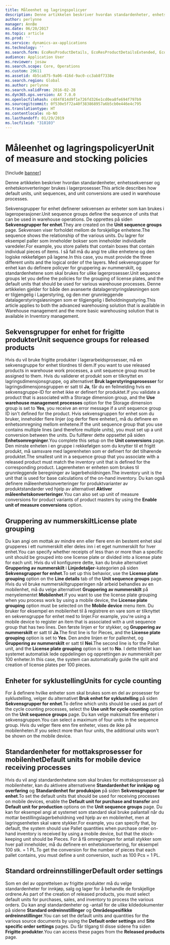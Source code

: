 ```yaml
---
title: Måleenhet og lagringspolicyer
description: Denne artikkelen beskriver hvordan standardenheter, enhetssekvenser og enhetskonverteringer brukes i lagerprosesser.
author: perlynne
manager: AnnBe
ms.date: 06/20/2017
ms.topic: article
ms.prod: ''
ms.service: dynamics-ax-applications
ms.technology: ''
ms.search.form: EcoResProductDetails, EcoResProductDetailsExtended, EcoResStorageDimensionGroup, InventItemOrderSetup, UnitOfMeasureConversion, WHSRFMenuItem, WHSUOMSeqGroupTable
audience: Application User
ms.reviewer: josaw
ms.search.scope: Core, Operations
ms.custom: 29611
ms.assetid: 4b5ca875-9a06-416d-9ac0-cc3ab8f7338e
ms.search.region: Global
ms.author: perlynne
ms.search.validFrom: 2016-02-28
ms.dyn365.ops.version: AX 7.0.0
ms.openlocfilehash: c484f814d9f1e726fd326e1cd0ea8fe694f797b9
ms.sourcegitcommit: 0f530e5f72a40f383868957a6b5cb0e446e4c795
ms.translationtype: HT
ms.contentlocale: nb-NO
ms.lasthandoff: 01/29/2019
ms.locfileid: "318103"
---
```

# <a name="unit-of-measure-and-stocking-policies"></a><span data-ttu-id="37bcd-103">Måleenhet og lagringspolicyer</span><span class="sxs-lookup"><span data-stu-id="37bcd-103">Unit of measure and stocking policies</span></span>

[!include [banner](../includes/banner.md)]

<span data-ttu-id="37bcd-104">Denne artikkelen beskriver hvordan standardenheter, enhetssekvenser og enhetskonverteringer brukes i lagerprosesser.</span><span class="sxs-lookup"><span data-stu-id="37bcd-104">This article describes how default units, unit sequences, and unit conversions are used in warehouse processes.</span></span>

<span data-ttu-id="37bcd-105">Sekvensgrupper for enhet definerer sekvensen av enheter som kan brukes i lageroperasjoner.</span><span class="sxs-lookup"><span data-stu-id="37bcd-105">Unit sequence groups define the sequence of units that can be used in warehouse operations.</span></span> <span data-ttu-id="37bcd-106">De opprettes på siden **Sekvensgrupper for enhet**.</span><span class="sxs-lookup"><span data-stu-id="37bcd-106">They are created on the **Unit sequence groups** page.</span></span> <span data-ttu-id="37bcd-107">Sekvensen viser forholdet mellom de forskjellige enhetene.</span><span class="sxs-lookup"><span data-stu-id="37bcd-107">The sequence shows the relationship of the various units.</span></span> <span data-ttu-id="37bcd-108">Du lagrer for eksempel paller som inneholder bokser som inneholder individuelle varedeler.</span><span class="sxs-lookup"><span data-stu-id="37bcd-108">For example, you store pallets that contain boxes that contain individual pieces of items.</span></span> <span data-ttu-id="37bcd-109">I så fall må du angi tre ulike enhetene og den logiske rekkefølgen på lagene.</span><span class="sxs-lookup"><span data-stu-id="37bcd-109">In this case, you must provide the three different units and the logical order of the layers.</span></span> <span data-ttu-id="37bcd-110">Med sekvensgrupper for enhet kan du definere policyer for gruppering av nummerskilt, og standardenhetene som skal brukes for ulike lagerprosesser.</span><span class="sxs-lookup"><span data-stu-id="37bcd-110">Unit sequence groups let you define the policies for the grouping of license plates, and the default units that should be used for various warehouse processes.</span></span> <span data-ttu-id="37bcd-111">Denne artikkelen gjelder for både den avanserte datalagerstyringsløsningen som er tilgjengelig i Lagerstyring, og den mer grunnleggende datalagerstyringsløsningen som er tilgjengelig i Beholdningsstyring.</span><span class="sxs-lookup"><span data-stu-id="37bcd-111">This article applies to both the advanced warehousing solution that is available in Warehouse management and the more basic warehousing solution that is available in Inventory management.</span></span>

## <a name="unit-sequence-groups-for-released-products"></a><span data-ttu-id="37bcd-112">Sekvensgrupper for enhet for frigitte produkter</span><span class="sxs-lookup"><span data-stu-id="37bcd-112">Unit sequence groups for released products</span></span>
<span data-ttu-id="37bcd-113">Hvis du vil bruke frigitte produkter i lagerarbeidsprosesser, må en sekvensgruppe for enhet tilordnes til dem.</span><span class="sxs-lookup"><span data-stu-id="37bcd-113">If you want to use released products in warehouse work processes, a unit sequence group must be assigned to them.</span></span> <span data-ttu-id="37bcd-114">Hvis du validerer et produkt som er tilknyttet en lagringsdimensjonsgruppe, og alternativet **Bruk lagerstyringsprosesser** for lagringsdimensjonsgruppen er satt til **Ja**, får du en feilmelding hvis en sekvensgruppe-ID for enhet ikke er definert for produktet.</span><span class="sxs-lookup"><span data-stu-id="37bcd-114">If you validate a product that is associated with a Storage dimension group, and the **Use warehouse management processes** option for the Storage dimension group is set to **Yes**, you receive an error message if a unit sequence group ID isn't defined for the product.</span></span> <span data-ttu-id="37bcd-115">Hvis sekvensgruppen for enhet som du bruker, inneholder flere linjer (og derfor flere enheter), må du definere en enhetsomregning mellom enhetene.</span><span class="sxs-lookup"><span data-stu-id="37bcd-115">If the unit sequence group that you use contains multiple lines (and therefore multiple units), you must set up a unit conversion between the units.</span></span> <span data-ttu-id="37bcd-116">Du fullfører dette oppsettet på siden **Enhetsomregninger**.</span><span class="sxs-lookup"><span data-stu-id="37bcd-116">You complete this setup on the **Unit conversions** page.</span></span> <span data-ttu-id="37bcd-117">Den minste enheten i en gruppe i rekkefølgen som du knytter til et frigitt produkt, må samsvare med lagerenheten som er definert for det tilhørende produktet.</span><span class="sxs-lookup"><span data-stu-id="37bcd-117">The smallest unit in a sequence group that you associate with a released product must match the inventory unit that is defined for the corresponding product.</span></span> <span data-ttu-id="37bcd-118">Lagerenheten er enheten som brukes til grunnleggende beregninger av lagerbeholdningen.</span><span class="sxs-lookup"><span data-stu-id="37bcd-118">The inventory unit is the unit that is used for base calculations of the on-hand inventory.</span></span> <span data-ttu-id="37bcd-119">Du kan også definere måleenhetskonverteringer for produktvarianter av produktstandarder ved hjelp av alternativet **Aktiver måleenhetskonverteringer**.</span><span class="sxs-lookup"><span data-stu-id="37bcd-119">You can also set up unit of measure conversions for product variants of product masters by using the **Enable unit of measure conversions** option.</span></span>

## <a name="license-plate-grouping"></a><span data-ttu-id="37bcd-120">Gruppering av nummerskilt</span><span class="sxs-lookup"><span data-stu-id="37bcd-120">License plate grouping</span></span>
<span data-ttu-id="37bcd-121">Du kan angi om mottak av mindre enn eller flere enn én bestemt enhet skal grupperes i ett nummerskilt eller deles inn i et eget nummerskilt for hver enhet.</span><span class="sxs-lookup"><span data-stu-id="37bcd-121">You can specify whether receipts of less than or more than a specific unit should be grouped into one license plate or divided into a license plate for each unit.</span></span> <span data-ttu-id="37bcd-122">Hvis du vil konfigurere dette, kan du bruke alternativet **Gruppering av nummerskilt** i **Linjedetaljer**-kategorien på siden **Sekvensgrupper for enhet**.</span><span class="sxs-lookup"><span data-stu-id="37bcd-122">To set up this behavior, use the **License plate grouping** option on the **Line details** tab of the **Unit sequence groups** page.</span></span> <span data-ttu-id="37bcd-123">Hvis du vil bruke nummerskiltgrupperingen når arbeid behandles av en mobilenhet, må du velge alternativet **Gruppering av nummerskilt** på menyelementet **Mobilenhet**.</span><span class="sxs-lookup"><span data-stu-id="37bcd-123">If you want to use the license plate grouping when you process work by using a mobile device, the **License plate grouping** option must be selected on the **Mobile device** menu item.</span></span> <span data-ttu-id="37bcd-124">Du bruker for eksempel en mobilenhet til å registrere en vare som er tilknyttet en sekvensgruppe for enhet med to linjer.</span><span class="sxs-lookup"><span data-stu-id="37bcd-124">For example, you're using a mobile device to register an item that is associated with a unit sequence group that has two lines.</span></span> <span data-ttu-id="37bcd-125">Den første linjen er for stykker, og **Gruppering av nummerskilt** er satt til **Ja**.</span><span class="sxs-lookup"><span data-stu-id="37bcd-125">The first line is for Pieces, and the **License plate grouping** option is set to **Yes**.</span></span> <span data-ttu-id="37bcd-126">Den andre linjen er for pallenhet, og **Gruppering av nummerskilt** er satt til **Nei**.</span><span class="sxs-lookup"><span data-stu-id="37bcd-126">The second line is for the Pallet unit, and the **License plate grouping** option is set to **No**.</span></span> <span data-ttu-id="37bcd-127">I dette tilfellet kan systemet automatisk lede oppdelingen og opprettingen av nummerskilt per 100 enheter.</span><span class="sxs-lookup"><span data-stu-id="37bcd-127">In this case, the system can automatically guide the split and creation of license plates per 100 pieces.</span></span>

## <a name="units-for-cycle-counting"></a><span data-ttu-id="37bcd-128">Enheter for syklustelling</span><span class="sxs-lookup"><span data-stu-id="37bcd-128">Units for cycle counting</span></span>
<span data-ttu-id="37bcd-129">For å definere hvilke enheter som skal brukes som en del av prosesser for syklustelling, velger du alternativet **Bruk enhet for syklustelling** på siden **Sekvensgrupper for enhet**.</span><span class="sxs-lookup"><span data-stu-id="37bcd-129">To define which units should be used as part of the cycle counting processes, select the **Use unit for cycle counting** option on the **Unit sequence groups** page.</span></span> <span data-ttu-id="37bcd-130">Du kan velge maksimalt fire enheter i sekvensgruppen.</span><span class="sxs-lookup"><span data-stu-id="37bcd-130">You can select a maximum of four units in the sequence group.</span></span> <span data-ttu-id="37bcd-131">Hvis du velger flere enn fire enheter, vises de ikke på mobilenheten.</span><span class="sxs-lookup"><span data-stu-id="37bcd-131">If you select more than four units, the additional units won't be shown on the mobile device.</span></span>

## <a name="default-units-for-mobile-device-receiving-processes"></a><span data-ttu-id="37bcd-132">Standardenheter for mottaksprosesser for mobilenhet</span><span class="sxs-lookup"><span data-stu-id="37bcd-132">Default units for mobile device receiving processes</span></span>
<span data-ttu-id="37bcd-133">Hvis du vil angi standardenhetene som skal brukes for mottaksprosesser på mobilenheter, kan du aktivere alternativene **Standardenhet for innkjøp og overføring** og **Standardenhet for produksjon** på siden **Sekvensgrupper for enhet**.</span><span class="sxs-lookup"><span data-stu-id="37bcd-133">To set the default units that should be used for receiving processes on mobile devices, enable the **Default unit for purchase and transfer** and **Default unit for production** options on the **Unit sequence groups** page.</span></span> <span data-ttu-id="37bcd-134">Du kan for eksempel angi at systemet som standard skal bruke pallantall når du mottar bestillingslagerbeholdning ved hjelp av en mobilenhet, men at lagringsenheten skal være stykker.</span><span class="sxs-lookup"><span data-stu-id="37bcd-134">For example, you can specify that, by default, the system should use Pallet quantities when purchase order on-hand inventory is received by using a mobile device, but that the stock-keeping unit should be Pieces.</span></span> <span data-ttu-id="37bcd-135">For å få omregningen for antall stykker som hver pall inneholder, må du definere en enhetskonvertering, for eksempel 100 stk. = 1 PL.</span><span class="sxs-lookup"><span data-stu-id="37bcd-135">To get the conversion for the number of pieces that each pallet contains, you must define a unit conversion, such as 100 Pcs = 1 PL.</span></span>

## <a name="default-order-settings"></a><span data-ttu-id="37bcd-136">Standard ordreinnstillinger</span><span class="sxs-lookup"><span data-stu-id="37bcd-136">Default order settings</span></span>
<span data-ttu-id="37bcd-137">Som en del av opprettelsen av frigitte produkter må du velge standardenheter for innkjøp, salg og lager for å behandle de forskjellige ordrene.</span><span class="sxs-lookup"><span data-stu-id="37bcd-137">As part of the creation of released products, you must select default units for purchases, sales, and inventory to process the various orders.</span></span> <span data-ttu-id="37bcd-138">Du kan angi standardenheter og -antall for de ulike kildedokumenter på sidene **Standard ordreinnstillinger** og **Områdespesifikke ordreinnstillinger**.</span><span class="sxs-lookup"><span data-stu-id="37bcd-138">You can set the default units and quantities for the various source documents by using the **Default order settings** and **Site specific order settings** pages.</span></span> <span data-ttu-id="37bcd-139">Du får tilgang til disse sidene fra siden **Frigitte produkter**.</span><span class="sxs-lookup"><span data-stu-id="37bcd-139">You can access these pages from the **Released products** page.</span></span>



